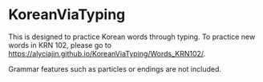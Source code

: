 # KoreanViaTyping
This is designed to practice Korean words through typing. To practice new words in KRN 102, please go to https://alyciajin.github.io/KoreanViaTyping/Words_KRN102/.

Grammar features such as particles or endings are not included.
